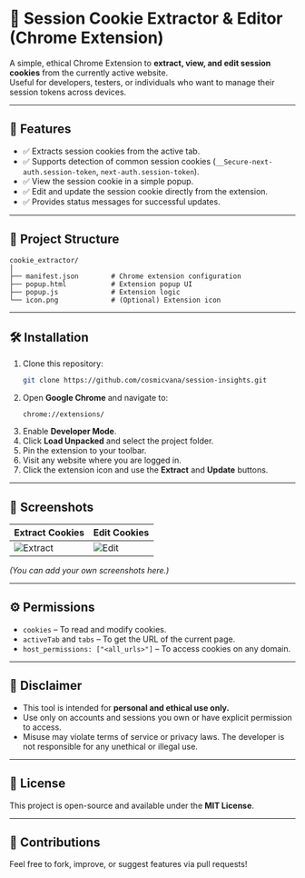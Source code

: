 
# 🍪 Session Cookie Extractor & Editor (Chrome Extension)

A simple, ethical Chrome Extension to **extract, view, and edit session cookies** from the currently active website.  
Useful for developers, testers, or individuals who want to manage their session tokens across devices.

---

## 🚀 Features
- ✅ Extracts session cookies from the active tab.
- ✅ Supports detection of common session cookies (`__Secure-next-auth.session-token`, `next-auth.session-token`).
- ✅ View the session cookie in a simple popup.
- ✅ Edit and update the session cookie directly from the extension.
- ✅ Provides status messages for successful updates.

---

## 📂 Project Structure
```
cookie_extractor/
│
├── manifest.json        # Chrome extension configuration
├── popup.html           # Extension popup UI
├── popup.js             # Extension logic
└── icon.png             # (Optional) Extension icon
```

---

## 🛠️ Installation
1. Clone this repository:
   ```bash
   git clone https://github.com/cosmicvana/session-insights.git
   ```
2. Open **Google Chrome** and navigate to:
   ```
   chrome://extensions/
   ```
3. Enable **Developer Mode**.
4. Click **Load Unpacked** and select the project folder.
5. Pin the extension to your toolbar.
6. Visit any website where you are logged in.
7. Click the extension icon and use the **Extract** and **Update** buttons.

---

## 📸 Screenshots
| Extract Cookies | Edit Cookies |
|-----------------|--------------|
| ![Extract](screenshot_extract.png) | ![Edit](screenshot_edit.png) |

*(You can add your own screenshots here.)*

---

## ⚙️ Permissions
- `cookies` – To read and modify cookies.
- `activeTab` and `tabs` – To get the URL of the current page.
- `host_permissions: ["<all_urls>"]` – To access cookies on any domain.

---

## 🚨 Disclaimer
- This tool is intended for **personal and ethical use only.**
- Use only on accounts and sessions you own or have explicit permission to access.
- Misuse may violate terms of service or privacy laws. The developer is not responsible for any unethical or illegal use.

---

## 📄 License
This project is open-source and available under the **MIT License**.

---

## 🙌 Contributions
Feel free to fork, improve, or suggest features via pull requests!
